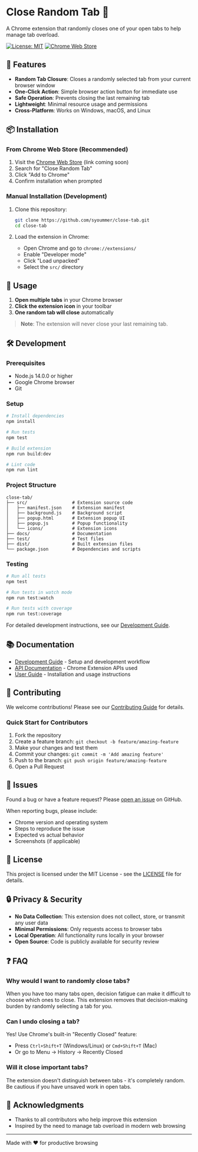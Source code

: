 # Close Random Tab 🎲

A Chrome extension that randomly closes one of your open tabs to help manage tab overload.

[![License: MIT](https://img.shields.io/badge/License-MIT-yellow.svg)](https://opensource.org/licenses/MIT)
[![Chrome Web Store](https://img.shields.io/badge/Chrome-Web%20Store-blue)](https://chrome.google.com/webstore)

## 🚀 Features

- **Random Tab Closure**: Closes a randomly selected tab from your current browser window
- **One-Click Action**: Simple browser action button for immediate use
- **Safe Operation**: Prevents closing the last remaining tab
- **Lightweight**: Minimal resource usage and permissions
- **Cross-Platform**: Works on Windows, macOS, and Linux

## 📦 Installation

### From Chrome Web Store (Recommended)

1. Visit the [Chrome Web Store](https://chrome.google.com/webstore) (link coming soon)
2. Search for "Close Random Tab"
3. Click "Add to Chrome"
4. Confirm installation when prompted

### Manual Installation (Development)

1. Clone this repository:
   ```bash
   git clone https://github.com/syoummer/close-tab.git
   cd close-tab
   ```

2. Load the extension in Chrome:
   - Open Chrome and go to `chrome://extensions/`
   - Enable "Developer mode"
   - Click "Load unpacked"
   - Select the `src/` directory

## 🎯 Usage

1. **Open multiple tabs** in your Chrome browser
2. **Click the extension icon** in your toolbar
3. **One random tab will close** automatically

> **Note**: The extension will never close your last remaining tab.

## 🛠️ Development

### Prerequisites

- Node.js 14.0.0 or higher
- Google Chrome browser
- Git

### Setup

```bash
# Install dependencies
npm install

# Run tests
npm test

# Build extension
npm run build:dev

# Lint code
npm run lint
```

### Project Structure

```
close-tab/
├── src/                 # Extension source code
│   ├── manifest.json    # Extension manifest
│   ├── background.js    # Background script
│   ├── popup.html       # Extension popup UI
│   ├── popup.js         # Popup functionality
│   └── icons/           # Extension icons
├── docs/                # Documentation
├── test/                # Test files
├── dist/                # Built extension files
└── package.json         # Dependencies and scripts
```

### Testing

```bash
# Run all tests
npm test

# Run tests in watch mode
npm run test:watch

# Run tests with coverage
npm run test:coverage
```

For detailed development instructions, see our [Development Guide](docs/development.md).

## 📚 Documentation

- [Development Guide](docs/development.md) - Setup and development workflow
- [API Documentation](docs/api.md) - Chrome Extension APIs used
- [User Guide](docs/user-guide.md) - Installation and usage instructions

## 🤝 Contributing

We welcome contributions! Please see our [Contributing Guide](CONTRIBUTING.md) for details.

### Quick Start for Contributors

1. Fork the repository
2. Create a feature branch: `git checkout -b feature/amazing-feature`
3. Make your changes and test them
4. Commit your changes: `git commit -m 'Add amazing feature'`
5. Push to the branch: `git push origin feature/amazing-feature`
6. Open a Pull Request

## 🐛 Issues

Found a bug or have a feature request? Please [open an issue](https://github.com/syoummer/close-tab/issues) on GitHub.

When reporting bugs, please include:
- Chrome version and operating system
- Steps to reproduce the issue
- Expected vs actual behavior
- Screenshots (if applicable)

## 📄 License

This project is licensed under the MIT License - see the [LICENSE](LICENSE) file for details.

## 🔒 Privacy & Security

- **No Data Collection**: This extension does not collect, store, or transmit any user data
- **Minimal Permissions**: Only requests access to browser tabs
- **Local Operation**: All functionality runs locally in your browser
- **Open Source**: Code is publicly available for security review

## ❓ FAQ

### Why would I want to randomly close tabs?

When you have too many tabs open, decision fatigue can make it difficult to choose which ones to close. This extension removes that decision-making burden by randomly selecting a tab for you.

### Can I undo closing a tab?

Yes! Use Chrome's built-in "Recently Closed" feature:
- Press `Ctrl+Shift+T` (Windows/Linux) or `Cmd+Shift+T` (Mac)
- Or go to Menu → History → Recently Closed

### Will it close important tabs?

The extension doesn't distinguish between tabs - it's completely random. Be cautious if you have unsaved work in open tabs.

## 🙏 Acknowledgments

- Thanks to all contributors who help improve this extension
- Inspired by the need to manage tab overload in modern web browsing

---

Made with ❤️ for productive browsing